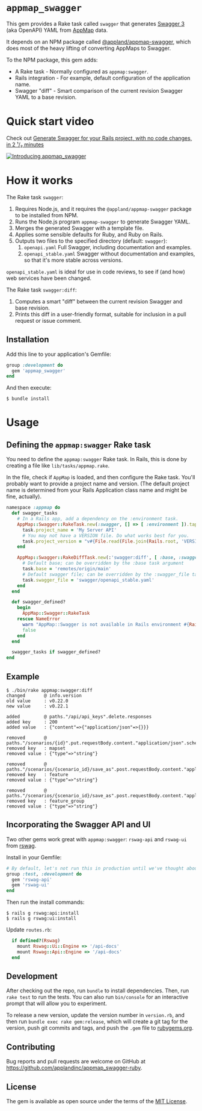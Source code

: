 # `appmap_swagger`

This gem provides a Rake task called `swagger` that generates [Swagger 3](https://swagger.io/specification/) (aka OpenAPI) YAML from [AppMap](https://github.com/applandinc/appmap-ruby) data.

It depends on an NPM package called [@appland/appmap-swagger](https://www.npmjs.com/package/@appland/appmap-swagger), which does most of the heavy lifting of converting AppMaps to Swagger.

To the NPM package, this gem adds:

* A Rake task - Normally configured as `appmap:swagger`.
* Rails integration - For example, default configuration of the application name.
* Swagger "diff" - Smart comparison of the current revision Swagger YAML to a base revision.

# Quick start video

Check out [Generate Swagger for your Rails project, with no code changes, in 2 ¹/₂ minutes](https://dev.to/appland/generate-swagger-for-your-rails-project-with-no-code-changes-in-2-minutes-3abj)

[![Introducing appmap_swagger](https://user-images.githubusercontent.com/86395/114316594-3f418400-9ad2-11eb-9449-683fd6d34963.png)](https://dev.to/appland/generate-swagger-for-your-rails-project-with-no-code-changes-in-2-minutes-3abj)


# How it works

The Rake task `swagger`:

1. Requires Node.js, and it requires the `@appland/appmap-swagger` package to be installed from NPM.
2. Runs the Node.js program `appmap-swagger` to generate Swagger YAML.
3. Merges the generated Swagger with a template file.
4. Applies some sensible defaults for Ruby, and Ruby on Rails.
5. Outputs two files to the specified directory (default: `swagger`):
     1. `openapi.yaml` Full Swagger, including documentation and examples.
     2. `openapi_stable.yaml` Swagger without documentation and examples, so that it's more stable across versions.

`openapi_stable.yaml` is ideal for use in code reviews, to see if (and how) web services have been changed.

The Rake task `swagger:diff`:

1. Computes a smart "diff" between the current revision Swagger and base revision.
2. Prints this diff in a user-friendly format, suitable for inclusion in a pull request or issue comment.


## Installation

Add this line to your application's Gemfile:

```ruby
group :development do
  gem 'appmap_swagger'
end
```

And then execute:

    $ bundle install

# Usage

## Defining the `appmap:swagger` Rake task

You need to define the `appmap:swagger` Rake task. In Rails, this is done by creating a file like `lib/tasks/appmap.rake`.

In the file, check if `AppMap` is loaded, and then configure the Rake task. You'll probably want to provide
a project name and version. (The default project name is determined from your Rails Application class name and might be fine, actually).

```ruby
namespace :appmap do
  def swagger_tasks
    # In a Rails app, add a dependency on the :environment task.
    AppMap::Swagger::RakeTask.new(:swagger, [] => [ :environment ]).tap do |task|
      task.project_name = 'My Server API'
      # You may not have a VERSION file. Do what works best for you.
      task.project_version = "v#{File.read(File.join(Rails.root, 'VERSION')).strip}"
    end

    AppMap::Swagger::RakeDiffTask.new(:'swagger:diff', [ :base, :swagger_file ]).tap do |task|
      # Default base; can be overridden by the :base task argument
      task.base = 'remotes/origin/main'
      # Default swagger file; can be overridden by the :swagger_file task argument
      task.swagger_file = 'swagger/openapi_stable.yaml'
    end
  end

  def swagger_defined?
    begin
      AppMap::Swagger::RakeTask
    rescue NameError
      warn "AppMap::Swagger is not available in Rails environment #{Rails.env}"
      false
    end  
  end

  swagger_tasks if swagger_defined?
end
```

## Example

```sh-session
$ ./bin/rake appmap:swagger:diff
changed       @ info.version
old value     : v0.22.0
new value     : v0.22.1

added         @ paths."/api/api_keys".delete.responses
added key     : 200
added value   : {"content"=>{"application/json"=>{}}}

removed       @ paths."/scenarios/{id}".put.requestBody.content."application/json".schema.properties.scenario.properties
removed key   : mapset
removed value : {"type"=>"string"}

removed       @ paths."/scenarios/{scenario_id}/save_as".post.requestBody.content."application/json".schema.properties.save_as.properties
removed key   : feature
removed value : {"type"=>"string"}

removed       @ paths."/scenarios/{scenario_id}/save_as".post.requestBody.content."application/json".schema.properties.save_as.properties
removed key   : feature_group
removed value : {"type"=>"string"}
```

## Incorporating the Swagger API and UI

Two other gems work great with `appmap:swagger`: `rswag-api` and `rswag-ui` from [rswag](https://github.com/rswag/rswag).

Install in your Gemfile:

```ruby
# By default, let's not run this in production until we've thought about the implications.
group :test, :development do
  gem 'rswag-api'
  gem 'rswag-ui'
end
```

Then run the install commands:

```sh-session
$ rails g rswag:api:install
$ rails g rswag:ui:install
```

Update `routes.rb`:

```ruby
  if defined?(Rswag)
    mount Rswag::Ui::Engine => '/api-docs'
    mount Rswag::Api::Engine => '/api-docs'
  end
```

## Development

After checking out the repo, run `bundle` to install dependencies. Then, run `rake test` to run the tests. You can also run `bin/console` for an interactive prompt that will allow you to experiment.

To release a new version, update the version number in `version.rb`, and then run `bundle exec rake gem:release`, which will create a git tag for the version, push git commits and tags, and push the `.gem` file to [rubygems.org](https://rubygems.org).

## Contributing

Bug reports and pull requests are welcome on GitHub at https://github.com/applandinc/appmap_swagger-ruby.


## License

The gem is available as open source under the terms of the [MIT License](https://opensource.org/licenses/MIT).
